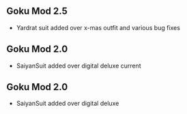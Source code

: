 ## Goku Mod 2.5
- Yardrat suit added over x-mas outfit and various bug fixes

## Goku Mod 2.0 
- SaiyanSuit added over digital deluxe current

## Goku Mod 2.0 
- SaiyanSuit added over digital deluxe
